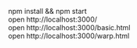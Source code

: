 npm install && npm start    
open http://localhost:3000/    
open http://localhost:3000/basic.html    
open http://localhost:3000/warp.html
